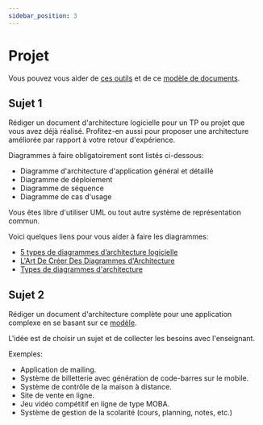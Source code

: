 ```yaml
---
sidebar_position: 3
---
```


# Projet

Vous pouvez vous aider de [ces outils](https://softwarearchitecture.tools/) et de ce [modèle de documents](https://github.com/bflorat/modele-da).

## Sujet 1

Rédiger un document d'architecture logicielle pour un TP ou projet que vous avez déjà réalisé.
Profitez-en aussi pour proposer une architecture améliorée par rapport à votre retour d'expérience.

Diagrammes à faire obligatoirement sont listés ci-dessous:

- Diagramme d'architecture d'application général et détaillé
- Diagramme de déploiement
- Diagramme de séquence
- Diagramme de cas d'usage

Vous êtes libre d'utiliser UML ou tout autre système de représentation commun.

Voici quelques liens pour vous aider à faire les diagrammes:

- [5 types de diagrammes d’architecture logicielle](https://www.lucidchart.com/blog/fr/les-diagrammes-d-architecture-logicielle)
- [L'Art De Créer Des Diagrammes d'Architecture
  ](https://www.infoq.com/fr/articles/crafting-architectural-diagrams/)
- [Types de diagrammes d'architecture](https://www.edrawsoft.com/fr/architecture-diagram-types.html)

## Sujet 2

Rédiger un document d'architecture complète pour une application complexe en se basant sur ce [modèle](https://github.com/bflorat/modele-da).

L'idée est de choisir un sujet et de collecter les besoins avec l'enseignant.

Exemples:

- Application de mailing.
- Système de billetterie avec génération de code-barres sur le mobile.
- Système de contrôle de la maison à distance.
- Site de vente en ligne.
- Jeu vidéo compétitif en ligne de type MOBA.
- Système de gestion de la scolarité (cours, planning, notes, etc.)
